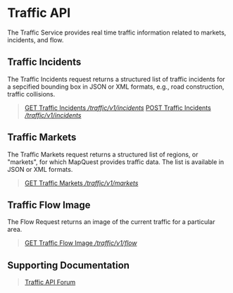 # Traffic API

The Traffic Service provides real time traffic information related to markets, incidents, and flow.

## Traffic Incidents

The Traffic Incidents request returns a structured list of traffic incidents for a sepcified bounding box in JSON or XML formats, e.g., road construction, traffic collisions.

> [GET Traffic Incidents */traffic/v1/incidents*](./incidents/get.md)
> [POST Traffic Incidents */traffic/v1/incidents*](./incidents/post.md)

## Traffic Markets

The Traffic Markets request returns a structured list of regions, or "markets", for which MapQuest provides traffic data. The list is available in JSON or XML formats.

> [GET Traffic Markets */traffic/v1/markets*](./markets/get.md)

## Traffic Flow Image

The Flow Request returns an image of the current traffic for a particular area.

> [GET Traffic Flow Image */traffic/v1/flow*](./flow/get.md)

## Supporting Documentation

> [Traffic API Forum](https://developer.mapquest.com/forums/traffic-api-web-service)
